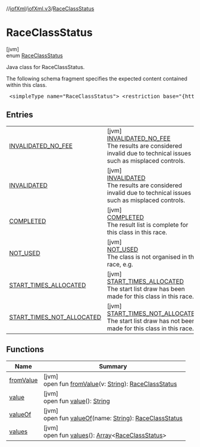 //[iofXml](../../../index.md)/[iofXml.v3](../index.md)/[RaceClassStatus](index.md)

# RaceClassStatus

[jvm]\
enum [RaceClassStatus](index.md)

<p>Java class for RaceClassStatus. <p>The following schema fragment specifies the expected content contained within this class. <pre> &lt;simpleType name="RaceClassStatus"&gt; &lt;restriction base="{http://www.w3.org/2001/XMLSchema}NMTOKEN"&gt; &lt;enumeration value="StartTimesNotAllocated"/&gt; &lt;enumeration value="StartTimesAllocated"/&gt; &lt;enumeration value="NotUsed"/&gt; &lt;enumeration value="Completed"/&gt; &lt;enumeration value="Invalidated"/&gt; &lt;enumeration value="InvalidatedNoFee"/&gt; &lt;/restriction&gt; &lt;/simpleType&gt; </pre>

## Entries

| | |
|---|---|
| [INVALIDATED_NO_FEE](-i-n-v-a-l-i-d-a-t-e-d_-n-o_-f-e-e/index.md) | [jvm]<br>[INVALIDATED_NO_FEE](-i-n-v-a-l-i-d-a-t-e-d_-n-o_-f-e-e/index.md)<br>The results are considered invalid due to technical issues such as misplaced controls. |
| [INVALIDATED](-i-n-v-a-l-i-d-a-t-e-d/index.md) | [jvm]<br>[INVALIDATED](-i-n-v-a-l-i-d-a-t-e-d/index.md)<br>The results are considered invalid due to technical issues such as misplaced controls. |
| [COMPLETED](-c-o-m-p-l-e-t-e-d/index.md) | [jvm]<br>[COMPLETED](-c-o-m-p-l-e-t-e-d/index.md)<br>The result list is complete for this class in this race. |
| [NOT_USED](-n-o-t_-u-s-e-d/index.md) | [jvm]<br>[NOT_USED](-n-o-t_-u-s-e-d/index.md)<br>The class is not organised in this race, e.g. |
| [START_TIMES_ALLOCATED](-s-t-a-r-t_-t-i-m-e-s_-a-l-l-o-c-a-t-e-d/index.md) | [jvm]<br>[START_TIMES_ALLOCATED](-s-t-a-r-t_-t-i-m-e-s_-a-l-l-o-c-a-t-e-d/index.md)<br>The start list draw has been made for this class in this race. |
| [START_TIMES_NOT_ALLOCATED](-s-t-a-r-t_-t-i-m-e-s_-n-o-t_-a-l-l-o-c-a-t-e-d/index.md) | [jvm]<br>[START_TIMES_NOT_ALLOCATED](-s-t-a-r-t_-t-i-m-e-s_-n-o-t_-a-l-l-o-c-a-t-e-d/index.md)<br>The start list draw has not been made for this class in this race. |

## Functions

| Name | Summary |
|---|---|
| [fromValue](from-value.md) | [jvm]<br>open fun [fromValue](from-value.md)(v: [String](https://docs.oracle.com/javase/8/docs/api/java/lang/String.html)): [RaceClassStatus](index.md) |
| [value](value.md) | [jvm]<br>open fun [value](value.md)(): [String](https://docs.oracle.com/javase/8/docs/api/java/lang/String.html) |
| [valueOf](value-of.md) | [jvm]<br>open fun [valueOf](value-of.md)(name: [String](https://docs.oracle.com/javase/8/docs/api/java/lang/String.html)): [RaceClassStatus](index.md) |
| [values](values.md) | [jvm]<br>open fun [values](values.md)(): [Array](https://kotlinlang.org/api/latest/jvm/stdlib/kotlin/-array/index.html)<[RaceClassStatus](index.md)> |
